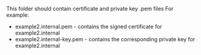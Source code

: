 This folder should contain certificate and private key .pem files
For example:

- example2.internal.pem - contains the signed certificate for example2.internal
- example2.internal-key.pem - contains the corresponding private key for example2.internal
